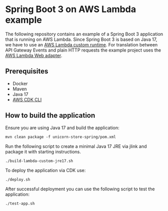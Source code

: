 # Spring Boot 3 on AWS Lambda example

The following repository contains an example of a Spring Boot 3 application that is running on AWS Lambda.
Since Spring Boot 3 is based on Java 17, we have to use an [AWS Lambda custom runtime](https://aws.amazon.com/blogs/compute/build-a-custom-java-runtime-for-aws-lambda/). For translation between
API Gateway Events and plain HTTP requests the example project uses the [AWS Lambda Web adapter](https://github.com/awslabs/aws-lambda-web-adapter).

## Prerequisites

- Docker
- Maven
- Java 17
- [AWS CDK CLI](https://docs.aws.amazon.com/cdk/v2/guide/cli.html)

## How to build the application

Ensure you are using Java 17 and build the application:

```
mvn clean package -f unicorn-store-spring/pom.xml
```

Run the following script to create a minimal Java 17 JRE via jlink and package it with starting instructions.
```
./build-lambda-custom-jre17.sh
```

To deploy the application via CDK use:

```
./deploy.sh
```

After successful deployment you can use the following script to test the application:


```
./test-app.sh
```